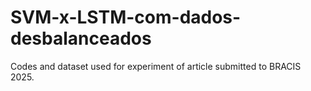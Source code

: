# SVM-x-LSTM-com-dados-desbalanceados
Codes and dataset used for experiment of article submitted to BRACIS 2025.
